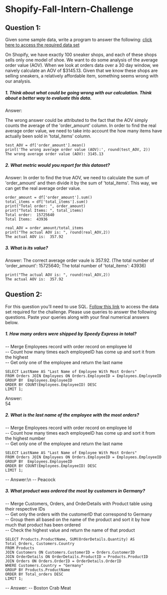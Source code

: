 # Shopify-Fall-Intern-Challenge

## Question 1:

Given some sample data, write a program to answer the following: [click here to access the required data set](https://docs.google.com/spreadsheets/d/16i38oonuX1y1g7C_UAmiK9GkY7cS-64DfiDMNiR41LM/edit#gid=0)

  On Shopify, we have exactly 100 sneaker shops, and each of these shops sells only one model of shoe. We want to do some analysis of the average order value (AOV). When we look at orders data over a 30 day window, we naively calculate an AOV of $3145.13. Given that we know these shops are selling sneakers, a relatively affordable item, something seems wrong with our analysis. 

##### 1. Think about what could be going wrong with our calculation. Think about a better way to evaluate this data. 
Answer:

The wrong answer could be attributed to the fact that the AOV simply counts the average of the 'order_amount' column.
In order to find the real average order value, we need to take into account the how many items have actually been sold in 'total_items' column.

```
test_AOV = df['order_amount'].mean()
print('The wrong average order value (AOV):', round(test_AOV, 2))
The wrong average order value (AOV): 3145.13
```

##### 2. What metric would you report for this dataset?

Answer:
In order to find the true AOV, we need to calculate the sum of 'order_amount' and then divide it by the sum of 'total_items'.
This way, we can get the real average order value.

```
order_amount = df['order_amount'].sum()
total_items = df['total_items'].sum()
print("Total order: ", order_amount)
print("Total Items: ", total_items)
Total order:  15725640
Total Items:  43936

real_AOV = order_amount/total_items
print("The actual AOV is: ", round(real_AOV,2))
The actual AOV is:  357.92
```

##### 3. What is its value?

Answer:
The correct average order vaule is 357.92.
(The total number of 'order_amount': 15725640; The total number of 'total_items': 43936)

```
print("The actual AOV is: ", round(real_AOV,2))
The actual AOV is:  357.92
```

## Question 2: 

For this question you’ll need to use SQL. [Follow this link](https://www.w3schools.com/SQL/TRYSQL.ASP?FILENAME=TRYSQL_SELECT_ALL) to access the data set required for the challenge. Please use queries to answer the following questions. Paste your queries along with your final numerical answers below.

##### 1. How many orders were shipped by Speedy Express in total?

-- Merge Employees record with order record on employee Id<br>
-- Count how many times each employeeID has come up and sort it from the highest<br>
-- Get only one of the employee and return the last name<br>

```
SELECT LastName AS "Last Name of Employee With Most Orders"
FROM Orders JOIN Employees ON Orders.EmployeeID = Employees.EmployeeID
GROUP BY  Employees.EmployeeID
ORDER BY COUNT(Employees.EmployeeID) DESC
LIMIT 1;
```
Answer:\
54

##### 2. What is the last name of the employee with the most orders?


-- Merge Employees record with order record on employee Id<br>
-- Count how many times each employeeID has come up and sort it from the highest number<br>
-- Get only one of the employee and return the last name<br>

```
SELECT LastName AS "Last Name of Employee With Most Orders"
FROM Orders JOIN Employees ON Orders.EmployeeID = Employees.EmployeeID
GROUP BY  Employees.EmployeeID
ORDER BY COUNT(Employees.EmployeeID) DESC
LIMIT 1;
```

-- Answer:\n
-- Peacock

##### 3. What product was ordered the most by customers in Germany?

-- Merge Customers, Orders, and OrderDetails with Product table using their respective IDs<br>
-- Get only the orders with the customerID that correspond to Germany<br>
-- Group them all based on the name of the product and sort it by how much that product has been ordered<br>
-- Check the highest value and return the name of that product<br>

```
SELECT Products.ProductName, SUM(OrderDetails.Quantity) AS Total_Orders, Customers.Country
FROM Products
JOIN Customers ON Customers.CustomerID = Orders.CustomerID
JOIN OrderDetails ON OrderDetails.ProductID = Products.ProductID
JOIN Orders ON Orders.OrderID = OrderDetails.OrderID
WHERE Customers.Country = "Germany"
GROUP BY Products.ProductName
ORDER BY Total_orders DESC
LIMIT 1;
```

-- Answer:
-- Boston Crab Meat